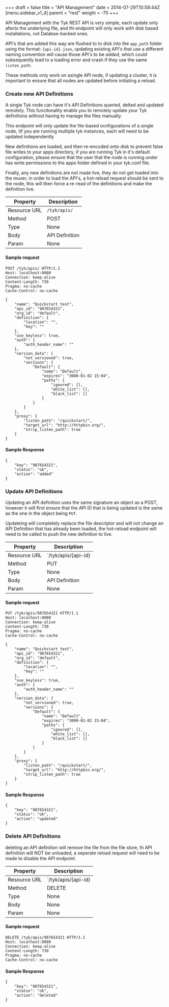 +++
draft = false
title = "API Management"
date = 2014-07-29T10:58:44Z
[menu.sidebar_v1_4]
    parent = "rest"
    weight = -70
+++

API Management with the Tyk REST API is very simple, each update only afects the underlying file, and thi endpoint will only work with disk based installations, not Databse-backed ones.

API's that are added this way are flushed to to disk into the `app_path` folder using the format: `{api-id}.json`, updating existing API's that use
a different naming convention will cause those API's to be *added*, which could subsequently lead to a loading error and crash if they use the same
`listen_path`.

These methods only work on  asingle API node, if updating a cluster, it is important to ensure that all nodes are updated before initiating a reload.

### Create new API Definitions

A single Tyk node can have it's API Definitions queried, delted and updated remotely. This funcitonality enabls you to remotely update
your Tyk definitions without having to manage the files manually.

This endpoint will only update the file-based ocnfigurations of a single node, tif you are running multiple tyk instances, each will need to be
updated independently

New definitions are loaded, and then re-encoded onto disk to prevent false file writes to your apps directory, if you are running Tyk in it's default configuration, please ensure that the user that the node is running under has write permissions to the apps folder defined in your tyk.conf file.

Finally, any new definitions are not made live, they do not get loaded into the muxer, in order to load the API's, a hot-reload request should be sent to the node, this will then force a re-read of the definitions and make the definition live.


|   **Property**    |   **Description**     |
|   -----------     |   ---------------     |
|   Resource URL    |   `/tyk/apis/`        |
|   Method          |   POST                |
|   Type            |   None                |
|   Body            |   API Definition      |
|   Param           |   None                |


#### Sample request

    POST /tyk/apis/ HTTP/1.1
    Host: localhost:8080
    Connection: keep-alive
    Content-Length: 739
    Pragma: no-cache
    Cache-Control: no-cache

    {
        "name": "Quickstart test",
        "api_id": "987654321",
        "org_id": "default",
        "definition": {
            "location": "",
            "key": ""
        },
        "use_keyless": true,
        "auth": {
            "auth_header_name": ""
        },
        "version_data": {
            "not_versioned": true,
            "versions": {
                "Default": {
                    "name": "Default",
                    "expires": "3000-01-02 15:04",
                    "paths": {
                        "ignored": [],
                        "white_list": [],
                        "black_list": []
                    }
                }
            }
        },
        "proxy": {
            "listen_path": "/quickstart/",
            "target_url": "http://httpbin.org/",
            "strip_listen_path": true
        }
    }

#### Sample Response

    {
        "key": "987654321",
        "status": "ok",
        "action": "added"
    }

### Update API Definitions

Updating an API definition uses the same signature an object as a POST, however it will first ensure that the API ID that is being updated is the
same as the one in the object being `PUT`.

Updateing will completely replace the file descriptor and will not change an API Definition that has already been loaded, the hot-reload endpoint will
need to be called to push the new definition to live.


|   **Property**    |   **Description**     |
|   -----------     |   ---------------     |
|   Resource URL    |   `/tyk/apis/{api-id} |
|   Method          |   PUT                 |
|   Type            |   None                |
|   Body            |   API Definition      |
|   Param           |   None                |

#### Sample request

    PUT /tyk/apis/987654321 HTTP/1.1
    Host: localhost:8080
    Connection: keep-alive
    Content-Length: 739
    Pragma: no-cache
    Cache-Control: no-cache

    {
        "name": "Quickstart test",
        "api_id": "987654321",
        "org_id": "default",
        "definition": {
            "location": "",
            "key": ""
        },
        "use_keyless": true,
        "auth": {
            "auth_header_name": ""
        },
        "version_data": {
            "not_versioned": true,
            "versions": {
                "Default": {
                    "name": "Default",
                    "expires": "3000-01-02 15:04",
                    "paths": {
                        "ignored": [],
                        "white_list": [],
                        "black_list": []
                    }
                }
            }
        },
        "proxy": {
            "listen_path": "/quickstart/",
            "target_url": "http://httpbin.org/",
            "strip_listen_path": true
        }
    }

#### Sample Response

    {
        "key": "987654321",
        "status": "ok",
        "action": "updated"
    }

### Delete API Definitions

deleting an API definition will remove the file from the file store, th API definition will NOT be unloaded, a seperate reload request
will need to be made to disable the API endpoint.


|   **Property**    |   **Description**     |
|   -----------     |   ---------------     |
|   Resource URL    |   `/tyk/apis/{api-id} |
|   Method          |   DELETE              |
|   Type            |   None                |
|   Body            |   None                |
|   Param           |   None                |

#### Sample request

    DELETE /tyk/apis/987654321 HTTP/1.1
    Host: localhost:8080
    Connection: keep-alive
    Content-Length: 739
    Pragma: no-cache
    Cache-Control: no-cache

#### Sample Response

    {
        "key": "987654321",
        "status": "ok",
        "action": "deleted"
    }

 
